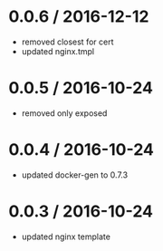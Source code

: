 
0.0.6 / 2016-12-12
==================

  * removed closest for cert
  * updated nginx.tmpl

0.0.5 / 2016-10-24
==================

  * removed only exposed

0.0.4 / 2016-10-24
==================

  * updated docker-gen to 0.7.3

0.0.3 / 2016-10-24
==================

  * updated nginx template
